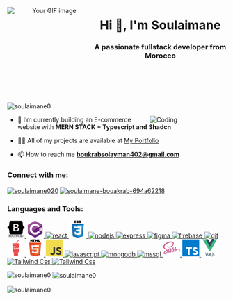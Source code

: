 <p align="center">
  <img align="left" src="https://camo.githubusercontent.com/795f5ea695429b53cbc0bd1e5eb2ecef56e50651ead2055a96044e358738a28f/68747470733a2f2f6d656469612e67697068792e636f6d2f6d656469612f76547857746d583262306f48362f67697068792e676966" alt="Your GIF image" width="200" height="200">
  <h1 align="center">Hi 👋, I'm Soulaimane</h1>
  <h3 align="center">A passionate fullstack developer from Morocco</h3>
</p>
<br>
<br><br>
<br>
<p align="left"> <img src="https://komarev.com/ghpvc/?username=soulaimane0&label=Profile%20views&color=0e75b6&style=flat" alt="soulaimane0" /> </p>
<p> 
  <img align="right" width="35%" height="auto" src="https://camo.githubusercontent.com/bb27b9c1df90df738e91a54665d3adb08f60583fad2f266ffbde14508e6dc918/68747470733a2f2f692e70696e696d672e636f6d2f6f726967696e616c732f65342f32362f37302f65343236373032656466383734623138316163656431653266613563366364652e676966" alt="Coding" /> 

- 🌱 I’m currently building an E-commerce website with **MERN STACK + Typescript and Shadcn** 

- 👨‍💻 All of my projects are available at [My Portfolio](https://my-portfolio-pi-eosin.vercel.app/)

- 📫 How to reach me **boukrabsolayman402@gmail.com**
</p>
<h3 align="left">Connect with me:</h3>
<p align="left">
<a href="https://twitter.com/soulaimane020" target="blank"><img align="center" src="https://raw.githubusercontent.com/rahuldkjain/github-profile-readme-generator/master/src/images/icons/Social/twitter.svg" alt="soulaimane020" height="30" width="40" /></a>
<a href="https://linkedin.com/in/soulaimane-bouakrab-694a62218" target="blank"><img align="center" src="https://raw.githubusercontent.com/rahuldkjain/github-profile-readme-generator/master/src/images/icons/Social/linked-in-alt.svg" alt="soulaimane-bouakrab-694a62218" height="30" width="40" /></a>
</p>

<h3 align="left">Languages and Tools:</h3>
<p align="left">
  <a href="https://getbootstrap.com" target="_blank" rel="noreferrer">
    <img src="https://raw.githubusercontent.com/devicons/devicon/master/icons/bootstrap/bootstrap-plain-wordmark.svg" alt="bootstrap" width="40" height="40"/>
  </a>
  <a href="https://www.w3schools.com/cs/" target="_blank" rel="noreferrer">
    <img src="https://raw.githubusercontent.com/devicons/devicon/master/icons/csharp/csharp-original.svg" alt="csharp" width="40" height="40"/>
  </a>
  <!-- Add React.js -->
  <a href="https://react.dev" target="_blank" rel="noreferrer">
    <img src="https://user-images.githubusercontent.com/25181517/183897015-94a058a6-b86e-4e42-a37f-bf92061753e5.png" alt="react" width="40" height="40"/>
  </a>
  <a href="https://www.w3schools.com/css/" target="_blank" rel="noreferrer">
    <img src="https://raw.githubusercontent.com/devicons/devicon/master/icons/css3/css3-original-wordmark.svg" alt="css3" width="40" height="40"/>
  </a>
  <!-- Add Node.js -->
  <a href="https://nodejs.org" target="_blank" rel="noreferrer">
    <img src="https://user-images.githubusercontent.com/25181517/183568594-85e280a7-0d7e-4d1a-9028-c8c2209e073c.png" alt="nodejs" width="40" height="40"/>
  </a>
  <!-- Add Express.js -->
  <a href="https://expressjs.com" target="_blank" rel="noreferrer">
    <img src="https://user-images.githubusercontent.com/25181517/183859966-a3462d8d-1bc7-4880-b353-e2cbed900ed6.png" alt="express" width="40" height="40"/>
  </a>
  <a href="https://www.figma.com/" target="_blank" rel="noreferrer">
    <img src="https://www.vectorlogo.zone/logos/figma/figma-icon.svg" alt="figma" width="40" height="40"/>
  </a>
  <a href="https://firebase.google.com/" target="_blank" rel="noreferrer">
    <img src="https://www.vectorlogo.zone/logos/firebase/firebase-icon.svg" alt="firebase" width="40" height="40"/>
  </a>
  <a href="https://git-scm.com/" target="_blank" rel="noreferrer">
    <img src="https://www.vectorlogo.zone/logos/git-scm/git-scm-icon.svg" alt="git" width="40" height="40"/>
  </a>
  <a href="https://gulpjs.com" target="_blank" rel="noreferrer">
    <img src="https://raw.githubusercontent.com/devicons/devicon/master/icons/gulp/gulp-plain.svg" alt="gulp" width="40" height="40"/>
  </a>
  <a href="https://www.w3.org/html/" target="_blank" rel="noreferrer">
    <img src="https://raw.githubusercontent.com/devicons/devicon/master/icons/html5/html5-original-wordmark.svg" alt="html5" width="40" height="40"/>
  </a>
  <a href="https://developer.mozilla.org/en-US/docs/Web/JavaScript" target="_blank" rel="noreferrer">
    <img src="https://raw.githubusercontent.com/devicons/devicon/master/icons/javascript/javascript-original.svg" alt="javascript" width="40" height="40"/>
  </a>
  <a href="https://redux-toolkit.js.org/" target="_blank" rel="noreferrer">
    <img src="https://user-images.githubusercontent.com/25181517/187896150-cc1dcb12-d490-445c-8e4d-1275cd2388d6.png" alt="javascript" width="40" height="40"/>
  </a>
  <!-- Add MongoDB -->
  <a href="https://www.mongodb.com" target="_blank" rel="noreferrer">
    <img src="https://user-images.githubusercontent.com/25181517/182884177-d48a8579-2cd0-447a-b9a6-ffc7cb02560e.png" alt="mongodb" width="40" height="40"/>
  </a>
  <a href="https://www.microsoft.com/en-us/sql-server" target="_blank" rel="noreferrer">
    <img src="https://www.svgrepo.com/show/303229/microsoft-sql-server-logo.svg" alt="mssql" width="40" height="40"/>
  </a>
  <a href="https://sass-lang.com" target="_blank" rel="noreferrer">
    <img src="https://raw.githubusercontent.com/devicons/devicon/master/icons/sass/sass-original.svg" alt="sass" width="40" height="40"/>
  </a>
  <a href="https://www.typescriptlang.org/" target="_blank" rel="noreferrer">
    <img src="https://raw.githubusercontent.com/devicons/devicon/master/icons/typescript/typescript-original.svg" alt="typescript" width="40" height="40"/>
  </a>
  <a href="https://vuejs.org/" target="_blank" rel="noreferrer">
    <img src="https://raw.githubusercontent.com/devicons/devicon/master/icons/vuejs/vuejs-original-wordmark.svg" alt="vuejs" width="40" height="40"/>
  </a>
  <a href="https://tailwindui.com/" target="_blank" rel="noreferrer">
    <img src="https://user-images.githubusercontent.com/25181517/202896760-337261ed-ee92-4979-84c4-d4b829c7355d.png" alt="Tailwind Css" width="40" height="40"/>
  </a>
  <a href="https://learning.postman.com/docs/introduction/overview/" target="_blank" rel="noreferrer">
    <img src="https://user-images.githubusercontent.com/25181517/192109061-e138ca71-337c-4019-8d42-4792fdaa7128.png" alt="Tailwind Css" width="40" height="40"/>
  </a>
</p>


<p><img align="left" src="https://github-readme-stats.vercel.app/api/top-langs?username=soulaimane0&show_icons=true&locale=en&layout=compact&theme=dracula" alt="soulaimane0" /></p>

<p>&nbsp;<img align="center" src="https://github-readme-stats.vercel.app/api?username=soulaimane0&show_icons=true&locale=en&theme=dracula" alt="soulaimane0" /></p>

<p><img align="center" src="https://github-readme-streak-stats.herokuapp.com/?user=soulaimane0&theme=dracula" alt="soulaimane0" /></p>
